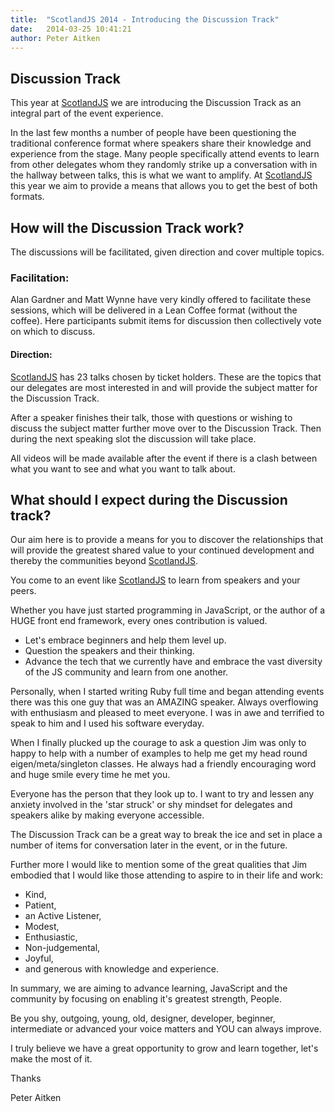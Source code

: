 ```yaml
---
title:  "ScotlandJS 2014 - Introducing the Discussion Track"
date:   2014-03-25 10:41:21
author: Peter Aitken
---
```


## Discussion Track
This year at [ScotlandJS](http://scotlandjs.com/) we are introducing the Discussion Track as an integral part of the event experience.

In the last few months a number of people have been questioning the traditional conference format where speakers share their knowledge and experience from the stage. Many people specifically attend events to learn from other delegates whom they randomly strike up a conversation with in the hallway between talks, this is what we want to amplify. At [ScotlandJS](http://scotlandjs.com/) this year we aim to provide a means that allows you to get the best of both formats.


## How will the Discussion Track work?
The discussions will be facilitated, given direction and cover multiple topics.

### Facilitation:
Alan Gardner and Matt Wynne have very kindly offered to facilitate these sessions, which will be delivered in a Lean Coffee format (without the coffee). Here participants submit items for discussion then collectively vote on which to discuss.

#### Direction:
[ScotlandJS](http://scotlandjs.com/) has 23 talks chosen by ticket holders. These are the topics that our delegates are most interested in and will provide the subject matter for the Discussion Track.

After a speaker finishes their talk, those with questions or wishing to discuss the subject matter further move over to the Discussion Track. Then during the next speaking slot the discussion will take place.

All videos will be made available after the event if there is a clash between what you want to see and what you want to talk about.

## What should I expect during the Discussion track?
Our aim here is to provide a means for you to discover the relationships that will provide the greatest shared value to your continued development and thereby the communities beyond [ScotlandJS](http://scotlandjs.com/).

You come to an event like [ScotlandJS](http://scotlandjs.com/) to learn from speakers and your peers.

Whether you have just started programming in JavaScript, or the author of a HUGE front end framework, every ones contribution is valued.

* Let's embrace beginners and help them level up.
* Question the speakers and their thinking.
* Advance the tech that we currently have and embrace the vast diversity of the JS community and learn from one another.

Personally, when I started writing Ruby full time and began attending events there was this one guy that was an AMAZING speaker. Always overflowing with enthusiasm and pleased to meet everyone. I was in awe and terrified to speak to him and I used his software everyday.

When I finally plucked up the courage to ask a question Jim was only to happy to help with a number of examples to help me get my head round eigen/meta/singleton classes. He always had a friendly encouraging word and huge smile every time he met you.

Everyone has the person that they look up to. I want to try and lessen any anxiety involved in the 'star struck' or shy mindset for delegates and speakers alike by making everyone accessible.

The Discussion Track can be a great way to break the ice and set in place a number of items for conversation later in the event, or in the future.

Further more I would like to mention some of the great qualities that Jim embodied that I would like those attending to aspire to in their life and work:

* Kind,
* Patient,
* an Active Listener,
* Modest,
* Enthusiastic,
* Non-judgemental,
* Joyful,
* and generous with knowledge and experience.

In summary, we are aiming to advance learning, JavaScript and the community by focusing on enabling it's greatest strength, People.

Be you shy, outgoing, young, old, designer, developer, beginner, intermediate or advanced your voice matters and YOU can always improve.

I truly believe we have a great opportunity to grow and learn together, let's make the most of it.

Thanks

Peter Aitken
